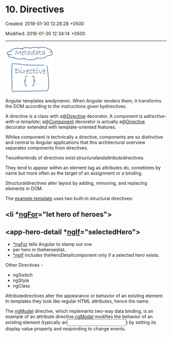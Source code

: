 # 10. Directives

Created: 2018-01-30 12:28:28 +0500

Modified: 2018-01-30 12:34:14 +0500

---

![Parent child](media/AngularJS_10.-Directives-image1.png)

Angular templates are*dynamic*. When Angular renders them, it transforms the DOM according to the instructions given bydirectives.

A directive is a class with a@[Directive](https://angular.io/api/core/Directive) decorator. A component is a*directive-with-a-template*; a@[Component](https://angular.io/api/core/Component) decorator is actually a@[Directive](https://angular.io/api/core/Directive) decorator extended with template-oriented features.

Whilea component is technically a directive, components are so distinctive and central to Angular applications that this architectural overview separates components from directives.

Two*other*kinds of directives exist:*structural*and*attribute*directives.

They tend to appear within an element tag as attributes do, sometimes by name but more often as the target of an assignment or a binding.

Structuraldirectives alter layout by adding, removing, and replacing elements in DOM.

The [example template](https://angular.io/guide/architecture#templates) uses two built-in structural directives:

## <li *[ngFor](https://angular.io/api/common/NgForOf)="let hero of heroes"></li>

## <app-hero-detail *[ngIf](https://angular.io/api/common/NgIf)="selectedHero"></app-hero-detail>

- [*ngFor](https://angular.io/guide/displaying-data#ngFor) tells Angular to stamp out one<li>per hero in theheroeslist.
- [*ngIf](https://angular.io/guide/displaying-data#ngIf) includes theHeroDetailcomponent only if a selected hero exists.

Other Directives -

- ngSwitch
- ngStyle
- ngClass

Attributedirectives alter the appearance or behavior of an existing element. In templates they look like regular HTML attributes, hence the name.

The [ngModel](https://angular.io/api/forms/NgModel) directive, which implements two-way data binding, is an example of an attribute directive.[ngModel](https://angular.io/api/forms/NgModel) modifies the behavior of an existing element (typically an<input>) by setting its display value property and responding to change events.
